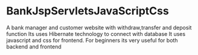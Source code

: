 # BankJspServletsJavaScriptCss
A bank manager and customer website with withdraw,transfer and deposit function
Its uses Hibernate technology to connect with database
It uses javascript and css for frontend.
For beginners its very useful for both backend and frontend
